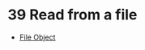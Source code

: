 # 39 Read from a file


* [File Object](https://docs.oracle.com/javase/8/docs/api/java/io/File.html)
